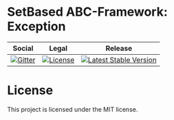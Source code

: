 # SetBased ABC-Framework: Exception

<table>
<thead>
<tr>
<th>Social</th>
<th>Legal</th>
<th>Release</th>
</tr>
</thead>
<tbody>
<tr>
<td>
<a href="https://gitter.im/setbased-abc-framework/abc"><img src="https://badges.gitter.im/setbased-abc-framework/abc.svg" alt="Gitter"/></a>
</td>
<td>
<a href="https://packagist.org/packages/setbased/abc-exception"><img src="https://poser.pugx.org/setbased/abc-exception/license" alt="License"/></a>
</td>
<td>
<a href="https://packagist.org/packages/setbased/abc-exception"><img src="https://poser.pugx.org/setbased/abc-exception/v/stable" alt="Latest Stable Version"/></a>
</td>
</tr>
</tbody>
</table>

# License

This project is licensed under the MIT license.

